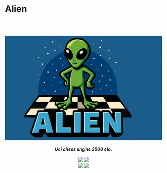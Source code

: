 # Alien

<div align="center" style="padding-top: 50px">
<img src="/Resources/alien.png" />
    <br>
    <br>
    <b><i>Uci chess engine 2500 elo.</i></b>
    <br>
    <br>
    <img src="https://img.shields.io/github/downloads/Thibor/Alien/total?color=critical&style=for-the-badge">
    <img src="https://img.shields.io/github/license/Thibor/Alien?color=blue&style=for-the-badge">
    <br>
    <img src="https://img.shields.io/github/v/release/Thibor/Alien?color=blue&label=Latest%20release&style=for-the-badge">
    <img src="https://img.shields.io/github/last-commit/Thibor/Alien?color=critical&style=for-the-badge">
</div>
